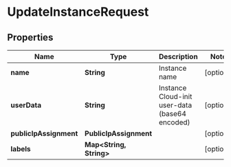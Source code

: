 

# UpdateInstanceRequest


## Properties

| Name | Type | Description | Notes |
|------------ | ------------- | ------------- | -------------|
|**name** | **String** | Instance name |  [optional] |
|**userData** | **String** | Instance Cloud-init user-data (base64 encoded) |  [optional] |
|**publicIpAssignment** | **PublicIpAssignment** |  |  [optional] |
|**labels** | **Map&lt;String, String&gt;** |  |  [optional] |



